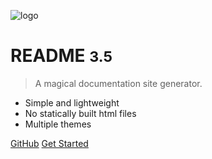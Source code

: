 <!-- _coverpage.md -->

![logo](_media/icon.svg)

# README <small>3.5</small>

> A magical documentation site generator.

- Simple and lightweight
- No statically built html files
- Multiple themes

[GitHub](https://github.com/docsifyjs/docsify/)
[Get Started](/README.md)

